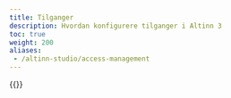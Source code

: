 ```yaml
---
title: Tilganger
description: Hvordan konfigurere tilganger i Altinn 3
toc: true
weight: 200
aliases:
 - /altinn-studio/access-management
---
```


{{<children description="true" />}}